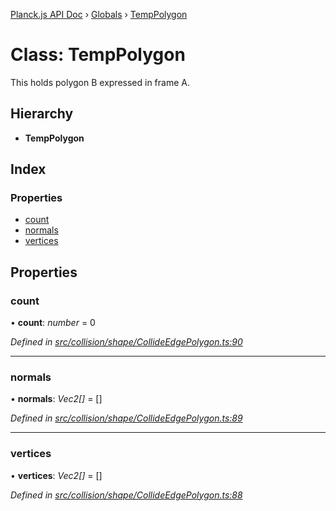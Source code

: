 [Planck.js API Doc](../README.md) › [Globals](../globals.md) › [TempPolygon](temppolygon.md)

# Class: TempPolygon

This holds polygon B expressed in frame A.

## Hierarchy

* **TempPolygon**

## Index

### Properties

* [count](temppolygon.md#count)
* [normals](temppolygon.md#normals)
* [vertices](temppolygon.md#vertices)

## Properties

###  count

• **count**: *number* = 0

*Defined in [src/collision/shape/CollideEdgePolygon.ts:90](https://github.com/shakiba/planck.js/blob/7e469c4/src/collision/shape/CollideEdgePolygon.ts#L90)*

___

###  normals

• **normals**: *Vec2[]* = []

*Defined in [src/collision/shape/CollideEdgePolygon.ts:89](https://github.com/shakiba/planck.js/blob/7e469c4/src/collision/shape/CollideEdgePolygon.ts#L89)*

___

###  vertices

• **vertices**: *Vec2[]* = []

*Defined in [src/collision/shape/CollideEdgePolygon.ts:88](https://github.com/shakiba/planck.js/blob/7e469c4/src/collision/shape/CollideEdgePolygon.ts#L88)*
